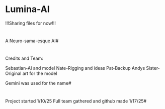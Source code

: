 # Lumina-AI
!!!Sharing files for now!!!

#
A Neuro-sama-esque AI#
#
Credits and Team:

Sebastian-AI and model
Nate-Rigging and ideas
Pat-Backup
Andys Sister-Original art for the model

Gemini was used for the name#

#
Project started 1/10/25
Full team gathered and github made 1/17/25#
